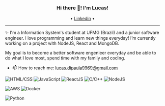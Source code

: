 <h3 align="center"> Hi there 👋! I'm Lucas!</h3>
<p align="center">
  • <a href="https://www.linkedin.com/in/lucas-silva07/">Linkedin</a> •
</p>

---
✨ I'm a Information System's student at UFMG (Brazil) and a junior software engineer. I love programming and learn new things everyday! I’m currently working on a project with NodeJS, React and MongoDB.

My goal is to become a better software engenieer everyday and be able to do what I love most, spend time with my family and coding.
  
- 📫 How to reach me: [lucas.dipaula9969@gmail.com](lucas.dipaula9969@gmail.com)

![HTML/CSS](https://img.shields.io/badge/HTML%2FCSS-Intermediate-blue)
![JavaScript](https://img.shields.io/badge/JavaScript-Intermediate-blue)
![ReactJS](https://img.shields.io/badge/React%20JS-Intermediate-blue)
![C/C++](https://img.shields.io/badge/C/C++-Intermediate-blue)
![NodeJS](https://img.shields.io/badge/NodeJS-Intermediate-blue)

![AWS](https://img.shields.io/badge/AWS-basic-lightgrey)
![Docker](https://img.shields.io/badge/Docker-basic-lightgrey)

![Python](https://img.shields.io/badge/Python-Learning-blueviolet)

<!--
**lucasdipaula/lucasdipaula** is a ✨ _special_ ✨ repository because its `README.md` (this file) appears on your GitHub profile.

Here are some ideas to get you started:

- 🔭 I’m currently working on ...
- 🌱 I’m currently learning ...
- 👯 I’m looking to collaborate on ...
- 🤔 I’m looking for help with ...
- 💬 Ask me about ...
- 📫 How to reach me: ...
- 😄 Pronouns: ...
- ⚡ Fun fact: ...
-->
